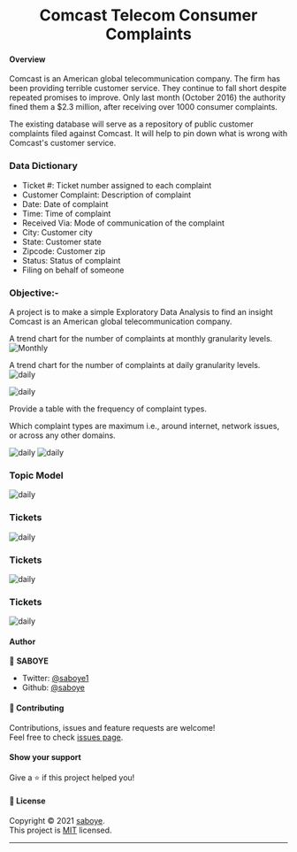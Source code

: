 <h1 align= "center"> Comcast Telecom Consumer Complaints </h1>

#### Overview 

Comcast is an American global telecommunication company. The firm has been providing terrible customer service. They continue to fall short despite repeated promises to improve. Only last month (October 2016) the authority fined them a $2.3 million, after receiving over 1000 consumer complaints.

The existing database will serve as a repository of public customer complaints filed against Comcast. It will help to pin down what is wrong with Comcast's customer service.

### Data Dictionary

- Ticket #: Ticket number assigned to each complaint
- Customer Complaint: Description of complaint
- Date: Date of complaint
- Time: Time of complaint
- Received Via: Mode of communication of the complaint
- City: Customer city
- State: Customer state
- Zipcode: Customer zip
- Status: Status of complaint
- Filing on behalf of someone

### Objective:-
A project is to make a simple Exploratory Data Analysis to find an insight Comcast is an American global telecommunication company. 

A trend chart for the number of complaints at monthly  granularity levels.
<img src="/images/Number_of_complaints_Per_Month.png" alt="Monthly" >

A trend chart for the number of complaints at  daily granularity levels.
<img src="/images/Number_of_Complaints.png" alt="daily" >

<img src="images/Number%20of%20Complaints%20Yearly.png" alt="daily" >

Provide a table with the frequency of complaint types.

Which complaint types are maximum i.e., around internet, network issues, or across any other domains.

<img src="/images/Word_cloud.png" alt="daily" >

<img src="/images/Number_of_issue_per_Case.png" alt="daily" >

### Topic Model 

<img src="/images/topisc2.png" alt="daily" >

### Tickets 

<img src="/images/Tickets.png" alt="daily" >


### Tickets 

<img src="/images/Open.closed.png" alt="daily" >


### Tickets 

<img src="/images/open-closed.png" alt="daily" >

#### Author

👤 **SABOYE**

* Twitter: [@saboye1](https://twitter.com/saboye1 )
* Github: [@saboye](https://github.com/saboye)

#### 🤝 Contributing

Contributions, issues and feature requests are welcome!<br />Feel free to check [issues page](https://github.com/saboye/Comcast-Telecom-Consumer-Complaints/issues).

#### Show your support

Give a ⭐️ if this project helped you!

#### 📝 License

Copyright © 2021 [saboye](https://github.com/saboye).<br />
This project is [MIT](https://github.com/saboye/Comcast-Telecom-Consumer-Complaints/blob/master/LICENSE) licensed.

***
